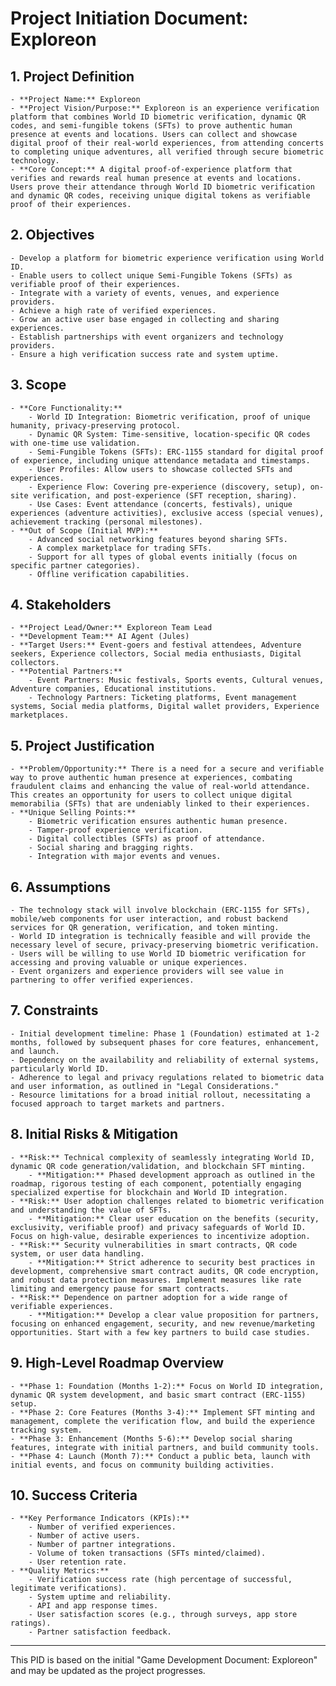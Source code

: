 # Project Initiation Document: Exploreon

## 1. Project Definition
    - **Project Name:** Exploreon
    - **Project Vision/Purpose:** Exploreon is an experience verification platform that combines World ID biometric verification, dynamic QR codes, and semi-fungible tokens (SFTs) to prove authentic human presence at events and locations. Users can collect and showcase digital proof of their real-world experiences, from attending concerts to completing unique adventures, all verified through secure biometric technology.
    - **Core Concept:** A digital proof-of-experience platform that verifies and rewards real human presence at events and locations. Users prove their attendance through World ID biometric verification and dynamic QR codes, receiving unique digital tokens as verifiable proof of their experiences.

## 2. Objectives
    - Develop a platform for biometric experience verification using World ID.
    - Enable users to collect unique Semi-Fungible Tokens (SFTs) as verifiable proof of their experiences.
    - Integrate with a variety of events, venues, and experience providers.
    - Achieve a high rate of verified experiences.
    - Grow an active user base engaged in collecting and sharing experiences.
    - Establish partnerships with event organizers and technology providers.
    - Ensure a high verification success rate and system uptime.

## 3. Scope
    - **Core Functionality:**
        - World ID Integration: Biometric verification, proof of unique humanity, privacy-preserving protocol.
        - Dynamic QR System: Time-sensitive, location-specific QR codes with one-time use validation.
        - Semi-Fungible Tokens (SFTs): ERC-1155 standard for digital proof of experience, including unique attendance metadata and timestamps.
        - User Profiles: Allow users to showcase collected SFTs and experiences.
        - Experience Flow: Covering pre-experience (discovery, setup), on-site verification, and post-experience (SFT reception, sharing).
        - Use Cases: Event attendance (concerts, festivals), unique experiences (adventure activities), exclusive access (special venues), achievement tracking (personal milestones).
    - **Out of Scope (Initial MVP):**
        - Advanced social networking features beyond sharing SFTs.
        - A complex marketplace for trading SFTs.
        - Support for all types of global events initially (focus on specific partner categories).
        - Offline verification capabilities.

## 4. Stakeholders
    - **Project Lead/Owner:** Exploreon Team Lead
    - **Development Team:** AI Agent (Jules)
    - **Target Users:** Event-goers and festival attendees, Adventure seekers, Experience collectors, Social media enthusiasts, Digital collectors.
    - **Potential Partners:**
        - Event Partners: Music festivals, Sports events, Cultural venues, Adventure companies, Educational institutions.
        - Technology Partners: Ticketing platforms, Event management systems, Social media platforms, Digital wallet providers, Experience marketplaces.

## 5. Project Justification
    - **Problem/Opportunity:** There is a need for a secure and verifiable way to prove authentic human presence at experiences, combating fraudulent claims and enhancing the value of real-world attendance. This creates an opportunity for users to collect unique digital memorabilia (SFTs) that are undeniably linked to their experiences.
    - **Unique Selling Points:**
        - Biometric verification ensures authentic human presence.
        - Tamper-proof experience verification.
        - Digital collectibles (SFTs) as proof of attendance.
        - Social sharing and bragging rights.
        - Integration with major events and venues.

## 6. Assumptions
    - The technology stack will involve blockchain (ERC-1155 for SFTs), mobile/web components for user interaction, and robust backend services for QR generation, verification, and token minting.
    - World ID integration is technically feasible and will provide the necessary level of secure, privacy-preserving biometric verification.
    - Users will be willing to use World ID biometric verification for accessing and proving valuable or unique experiences.
    - Event organizers and experience providers will see value in partnering to offer verified experiences.

## 7. Constraints
    - Initial development timeline: Phase 1 (Foundation) estimated at 1-2 months, followed by subsequent phases for core features, enhancement, and launch.
    - Dependency on the availability and reliability of external systems, particularly World ID.
    - Adherence to legal and privacy regulations related to biometric data and user information, as outlined in "Legal Considerations."
    - Resource limitations for a broad initial rollout, necessitating a focused approach to target markets and partners.

## 8. Initial Risks & Mitigation
    - **Risk:** Technical complexity of seamlessly integrating World ID, dynamic QR code generation/validation, and blockchain SFT minting.
        - **Mitigation:** Phased development approach as outlined in the roadmap, rigorous testing of each component, potentially engaging specialized expertise for blockchain and World ID integration.
    - **Risk:** User adoption challenges related to biometric verification and understanding the value of SFTs.
        - **Mitigation:** Clear user education on the benefits (security, exclusivity, verifiable proof) and privacy safeguards of World ID. Focus on high-value, desirable experiences to incentivize adoption.
    - **Risk:** Security vulnerabilities in smart contracts, QR code system, or user data handling.
        - **Mitigation:** Strict adherence to security best practices in development, comprehensive smart contract audits, QR code encryption, and robust data protection measures. Implement measures like rate limiting and emergency pause for smart contracts.
    - **Risk:** Dependence on partner adoption for a wide range of verifiable experiences.
        - **Mitigation:** Develop a clear value proposition for partners, focusing on enhanced engagement, security, and new revenue/marketing opportunities. Start with a few key partners to build case studies.

## 9. High-Level Roadmap Overview
    - **Phase 1: Foundation (Months 1-2):** Focus on World ID integration, dynamic QR system development, and basic smart contract (ERC-1155) setup.
    - **Phase 2: Core Features (Months 3-4):** Implement SFT minting and management, complete the verification flow, and build the experience tracking system.
    - **Phase 3: Enhancement (Months 5-6):** Develop social sharing features, integrate with initial partners, and build community tools.
    - **Phase 4: Launch (Month 7):** Conduct a public beta, launch with initial events, and focus on community building activities.

## 10. Success Criteria
    - **Key Performance Indicators (KPIs):**
        - Number of verified experiences.
        - Number of active users.
        - Number of partner integrations.
        - Volume of token transactions (SFTs minted/claimed).
        - User retention rate.
    - **Quality Metrics:**
        - Verification success rate (high percentage of successful, legitimate verifications).
        - System uptime and reliability.
        - API and app response times.
        - User satisfaction scores (e.g., through surveys, app store ratings).
        - Partner satisfaction feedback.

---
This PID is based on the initial "Game Development Document: Exploreon" and may be updated as the project progresses.
```
